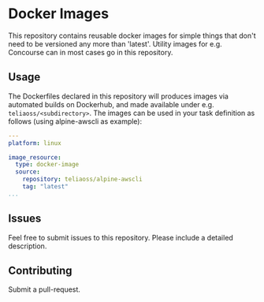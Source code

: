 # Docker Images

This repository contains reusable docker images for simple things that don't need to be versioned any more than 'latest'. Utility images for e.g. Concourse can in most cases go in this repository.

## Usage

The Dockerfiles declared in this repository will produces images via automated builds on Dockerhub, and made available under e.g. `teliaoss/<subdirectory>`. The
images can be used in your task definition as follows (using alpine-awscli as example):

```yml
---
platform: linux

image_resource:
  type: docker-image
  source:
    repository: teliaoss/alpine-awscli
    tag: "latest"
...
```

## Issues

Feel free to submit issues to this repository. Please include a detailed description.

## Contributing

Submit a pull-request.
